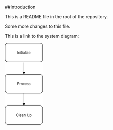 ##Introduction

This is a README file in the root of the repository.

Some more changes to this file.

This is a link to the system diagram:

![System Diagram](https://github.com/kjanderson/sandbox/blob/main/img/flowchart.png)
